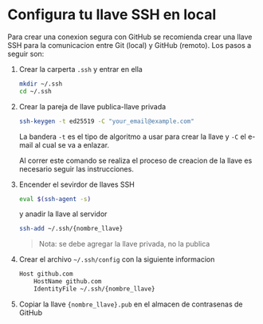 # Configura tu llave SSH en local

Para crear una conexion segura con GitHub se recomienda crear una llave SSH para la comunicacion entre Git (local) y GitHub (remoto). Los pasos a seguir son:

1. Crear la carperta `.ssh` y entrar en ella
    ```sh
    mkdir ~/.ssh
    cd ~/.ssh
    ```
2. Crear la pareja de llave publica-llave privada
    ```sh
    ssh-keygen -t ed25519 -C "your_email@example.com"
    ```
    La bandera `-t` es el tipo de algoritmo a usar para crear la llave y `-C` el e-mail al cual se va a enlazar.

    Al correr este comando se realiza el proceso de creacion de la llave es necesario seguir las instrucciones.

3. Encender el sevirdor de llaves SSH
    ```sh
    eval $(ssh-agent -s)
    ```

    y anadir la llave al servidor

    ```sh
    ssh-add ~/.ssh/{nombre_llave}
    ```

    > Nota: se debe agregar la llave privada, no la publica

4. Crear el archivo `~/.ssh/config` con la siguiente informacion
    ```sh
    Host github.com
        HostName github.com
        IdentityFile ~/.ssh/{nombre_llave}
    ```
5. Copiar la llave `{nombre_llave}.pub` en el almacen de contrasenas de GitHub